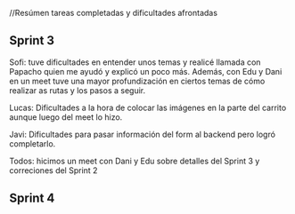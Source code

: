 //Resúmen tareas completadas y dificultades afrontadas
## Sprint 3
Sofi: tuve dificultades en entender unos temas y realicé llamada con Papacho quien me ayudó y explicó un poco más. Además, con Edu y Dani en un meet tuve una mayor profundización en ciertos temas de cómo realizar as rutas y los pasos a seguir.

Lucas: Dificultades a la hora de colocar las imágenes en la parte del carrito aunque luego del meet lo hizo.


Javi: Dificultades para pasar información del form al backend pero logró completarlo.


Todos: hicimos un meet con Dani y Edu sobre detalles del Sprint 3 y correciones del Sprint 2

## Sprint 4